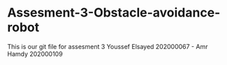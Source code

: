 # Assesment-3-Obstacle-avoidance-robot
This is our git file for assesment 3 Youssef Elsayed 202000067 - Amr Hamdy 202000109
